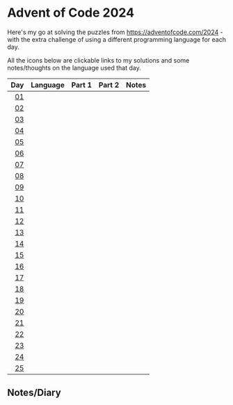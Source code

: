 # Advent of Code 2024

Here's my go at solving the puzzles from https://adventofcode.com/2024 - with the extra challenge of using a different programming language for each day.

All the icons below are clickable links to my solutions and some notes/thoughts on the language used that day.

| Day                                        | Language | Part 1                                     | Part 2                                     | Notes                                 |
| -----------------------------------------: | :------: | :----------------------------------------: | :----------------------------------------: | :-----------------------------------: |
| [01](https://adventofcode.com/2024/day/1)  |          |                                            |                                            |                                       |
| [02](https://adventofcode.com/2024/day/2)  |          |                                            |                                            |                                       |
| [03](https://adventofcode.com/2024/day/3)  |          |                                            |                                            |                                       |
| [04](https://adventofcode.com/2024/day/4)  |          |                                            |                                            |                                       |
| [05](https://adventofcode.com/2024/day/5)  |          |                                            |                                            |                                       |
| [06](https://adventofcode.com/2024/day/6)  |          |                                            |                                            |                                       |
| [07](https://adventofcode.com/2024/day/7)  |          |                                            |                                            |                                       |
| [08](https://adventofcode.com/2024/day/8)  |          |                                            |                                            |                                       |
| [09](https://adventofcode.com/2024/day/9)  |          |                                            |                                            |                                       |
| [10](https://adventofcode.com/2024/day/10) |          |                                            |                                            |                                       |
| [11](https://adventofcode.com/2024/day/11) |          |                                            |                                            |                                       |
| [12](https://adventofcode.com/2024/day/12) |          |                                            |                                            |                                       |
| [13](https://adventofcode.com/2024/day/13) |          |                                            |                                            |                                       |
| [14](https://adventofcode.com/2024/day/14) |          |                                            |                                            |                                       |
| [15](https://adventofcode.com/2024/day/15) |          |                                            |                                            |                                       |
| [16](https://adventofcode.com/2024/day/16) |          |                                            |                                            |                                       |
| [17](https://adventofcode.com/2024/day/17) |          |                                            |                                            |                                       |
| [18](https://adventofcode.com/2024/day/18) |          |                                            |                                            |                                       |
| [19](https://adventofcode.com/2024/day/19) |          |                                            |                                            |                                       |
| [20](https://adventofcode.com/2024/day/20) |          |                                            |                                            |                                       |
| [21](https://adventofcode.com/2024/day/21) |          |                                            |                                            |                                       |
| [22](https://adventofcode.com/2024/day/22) |          |                                            |                                            |                                       |
| [23](https://adventofcode.com/2024/day/23) |          |                                            |                                            |                                       |
| [24](https://adventofcode.com/2024/day/24) |          |                                            |                                            |                                       |
| [25](https://adventofcode.com/2024/day/25) |          |                                            |                                            |                                       |

## Notes/Diary
